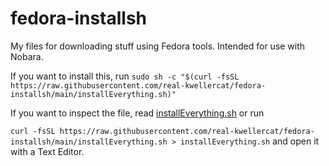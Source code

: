 # fedora-installsh
My files for downloading stuff using Fedora tools. Intended for use with Nobara.

If you want to install this, run `sudo sh -c "$(curl -fsSL https://raw.githubusercontent.com/real-kwellercat/fedora-installsh/main/installEverything.sh)"`

If you want to inspect the file, read [installEverything.sh](https://github.com/real-kwellercat/fedora-installsh/blob/main/installEverything.sh) or run 

```curl -fsSL https://raw.githubusercontent.com/real-kwellercat/fedora-installsh/main/installEverything.sh > installEverything.sh```
and open it with a Text Editor.
